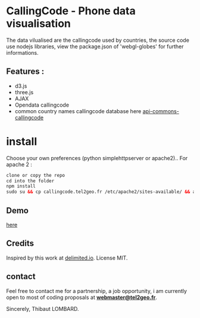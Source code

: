 # CallingCode -  Phone data visualisation
The data vilualised are the callingcode used by countries, the source code use nodejs libraries, view the package.json of 'webgl-globes' for further informations. 

## Features : 
* d3.js
* three.js
* AJAX
* Opendata callingcode 
* common country names callingcode database here [api-commons-callingcode]

# install

Choose your own preferences (python simplehttpserver or apache2).. 
For apache 2 : 
```html
clone or copy the repo
cd into the folder
npm install
sudo su && cp callingcode.tel2geo.fr /etc/apache2/sites-available/ && a2ensite callingcode.tel2geo.fr && service apache2 restart
```

## Demo 
[here]

##  Credits
Inspired by this work at [delimited.io]. License MIT.

## contact
Feel free to contact me for a partnership, a job opportunity, i am currently open to most of coding proposals at **webmaster@tel2geo.fr**.

Sincerely, 
Thibaut LOMBARD.

[comment]: #
   [delimited.io]: <http://www.delimited.io/blog/2015/5/16/interactive-webgl-globes-with-threejs-and-d3>
   [api-commons-callingcode]: <https://github.com/tel2geo/t2g/tree/master/api/callingcode>
   [here]: <http://callingcode.tel2geo.fr>

